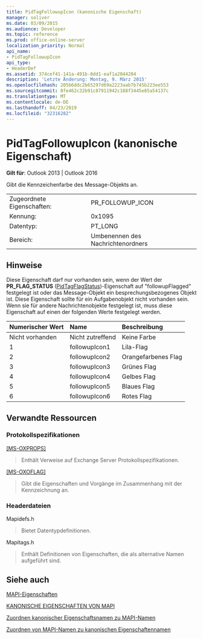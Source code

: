 ```yaml
---
title: PidTagFollowupIcon (kanonische Eigenschaft)
manager: soliver
ms.date: 03/09/2015
ms.audience: Developer
ms.topic: reference
ms.prod: office-online-server
localization_priority: Normal
api_name:
- PidTagFollowupIcon
api_type:
- HeaderDef
ms.assetid: 374cef41-141a-491b-8dd1-eaf1a2044204
description: 'Letzte Änderung: Montag, 9. März 2015'
ms.openlocfilehash: 205b6ddc2b65297d69a2223aab7b745b223ee553
ms.sourcegitcommit: 8fe462c32b91c87911942c188f3445e85a54137c
ms.translationtype: MT
ms.contentlocale: de-DE
ms.lasthandoff: 04/23/2019
ms.locfileid: "32316282"
---
```

# <a name="pidtagfollowupicon-canonical-property"></a>PidTagFollowupIcon (kanonische Eigenschaft)

  
  
**Gilt für**: Outlook 2013 | Outlook 2016 
  
Gibt die Kennzeichenfarbe des Message-Objekts an.
  
|||
|:-----|:-----|
|Zugeordnete Eigenschaften:  <br/> |PR_FOLLOWUP_ICON  <br/> |
|Kennung:  <br/> |0x1095  <br/> |
|Datentyp:  <br/> |PT_LONG  <br/> |
|Bereich:  <br/> |Umbenennen des Nachrichtenordners  <br/> |
   
## <a name="remarks"></a>Hinweise

Diese Eigenschaft darf nur vorhanden sein, wenn der Wert der **PR_FLAG_STATUS** ([PidTagFlagStatus](pidtagflagstatus-canonical-property.md))-Eigenschaft auf "followupFlagged" festgelegt ist oder das Message-Objekt ein besprechungsbezogenes Objekt ist. Diese Eigenschaft sollte für ein Aufgabenobjekt nicht vorhanden sein. Wenn sie für andere Nachrichtenobjekte festgelegt ist, muss diese Eigenschaft auf einen der folgenden Werte festgelegt werden.
  
|**Numerischer Wert**|**Name**|**Beschreibung**|
|:-----|:-----|:-----|
|Nicht vorhanden  <br/> |Nicht zutreffend  <br/> |Keine Farbe  <br/> |
|1  <br/> |followupIcon1  <br/> |Lila-Flag  <br/> |
|2  <br/> |followupIcon2  <br/> |Orangefarbenes Flag  <br/> |
|3  <br/> |followupIcon3  <br/> |Grünes Flag  <br/> |
|4   <br/> |followupIcon4  <br/> |Gelbes Flag  <br/> |
|5   <br/> |followupIcon5  <br/> |Blaues Flag  <br/> |
|6   <br/> |followupIcon6  <br/> |Rotes Flag  <br/> |
   
## <a name="related-resources"></a>Verwandte Ressourcen

### <a name="protocol-specifications"></a>Protokollspezifikationen

[[MS-OXPROPS]](https://msdn.microsoft.com/library/f6ab1613-aefe-447d-a49c-18217230b148%28Office.15%29.aspx)
  
> Enthält Verweise auf Exchange Server Protokollspezifikationen.
    
[[MS-OXOFLAG]](https://msdn.microsoft.com/library/f1e50be4-ed30-4c2a-b5cb-8ff3aaaf9b91%28Office.15%29.aspx)
  
> Gibt die Eigenschaften und Vorgänge im Zusammenhang mit der Kennzeichnung an.
    
### <a name="header-files"></a>Headerdateien

Mapidefs.h
  
> Bietet Datentypdefinitionen.
    
Mapitags.h
  
> Enthält Definitionen von Eigenschaften, die als alternative Namen aufgeführt sind.
    
## <a name="see-also"></a>Siehe auch



[MAPI-Eigenschaften](mapi-properties.md)
  
[KANONISCHE EIGENSCHAFTEN VON MAPI](mapi-canonical-properties.md)
  
[Zuordnen kanonischer Eigenschaftsnamen zu MAPI-Namen](mapping-canonical-property-names-to-mapi-names.md)
  
[Zuordnen von MAPI-Namen zu kanonischen Eigenschaftennamen](mapping-mapi-names-to-canonical-property-names.md)

